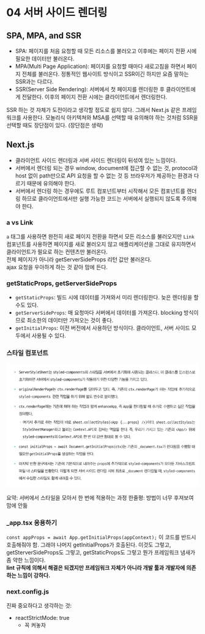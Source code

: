 # 04 서버 사이드 렌더링

## SPA, MPA, and SSR

- SPA: 페이지를 처음 요청할 때 모든 리소스를 불러오고 이후에는 페이지 전환 시에 필요한 데이터만 불러온다.
- MPA(Multi Page Application): 페이지를 요청할 때마다 새로고침을 하면서 페이지 전체를 불러온다. 정통적인 웹사이트 방식이고 SSR이긴 하지만 요즘 말하는 SSR과는 다르다.
- SSR(Server Side Rendering): 서버에서 첫 페이지를 렌더링한 후 클라이언트에게 전달한다. 이후의 페이지 전환 시에는 클라이언트에서 렌더링한다.

SSR 하는 것 자체가 도전이라고 생각할 정도로 쉽지 않다. 그래서 Next.js 같은 프레임워크를 사용한다.
모놀리식 아키텍쳐와 MSA를 선택할 때 유의해야 하는 것처럼 SSR을 선택할 때도 장단점이 있다. (장단점은 생략)

## Next.js

- 클라이언트 사이드 렌더링과 서버 사이드 렌더링이 뒤섞여 있는 느낌이다.
- 서버에서 렌더링 되는 경우 window, document에 접근할 수 없는 것, protocol과 host 없이 path만으로 API 요청을 할 수 없는 것 등 브라우저가 제공하는 환경과 다르기 때문에 유의해야 한다.
- 서버에서 렌더링 하는 경우에도 루트 컴포넌트부터 시작해서 모든 컴포넌트를 렌더링 하므로 클라이언트에서만 실행 가능한 코드는 서버에서 실행되지 않도록 주의해야 한다.

### a vs Link

`a` 태그를 사용하면 완전히 새로 페이지 전환을 하면서 모든 리소스를 불러오지만 `Link` 컴포넌트를 사용하면 페이지를 새로 불러오지 않고 애플리케이션을 그대로 유지하면서 클라이언트가 필요로 하는 컨텐츠만 불러온다.  
전체 페이지가 아니라 getServerSideProps 리턴 값만 불러온다.  
ajax 요청을 우아하게 하는 것 같아 맘에 든다.

### getStaticProps, getServerSideProps

- `getStaticProps`: 빌드 시에 데이터를 가져와서 미리 렌더링한다. 늦은 렌더링을 할 수도 있다.
- `getServerSideProps`: 매 요청마다 서버에서 데이터를 가져온다. blocking 방식이므로 최소한의 데이터만 가져오는 것이 좋다.
- `getInitialProps`: 이전 버전에서 사용하던 방식이다. 클라이언트, 서버 사이드 모두에서 사용될 수 있다.

### 스타일 컴포넌트

![alt text](image.png)

요약: 서버에서 스타일을 모아서 한 번에 적용하는 과정
한줄평: 방법이 너무 후져보여 맘에 안듦

### _app.tsx 응용하기

`const appProps = await App.getInitialProps(appContext);` 이 코드를 반드시 호출해줘야 함. 그래야 나머지 getInitialProps가 호출된다.
이것도 그렇고, getSterverSideProps도 그렇고, getStaticProps도 그렇고 뭔가 프레임워크 냄새가 좀 약한 느낌이다.  
**lint 규칙에 의해서 해결은 되겠지만 프레임워크 자체가 아니라 개발 툴과 개발자에 의존하는 느낌이 강하다.**

### next.config.js

진짜 중요하다고 생각하는 것:

- reactStrictMode: true
  - 꼭 켜놓자
